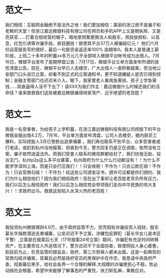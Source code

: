# 范文一
  我们相信：互联网金融绝不是法外之地！我们更加相信：美丽的浙江绝不是骗子和老赖的天堂！但浙江嘉远微银科技有限公司在网页和手机APP上又是晒执照、又是亮获奖……打着合规经营的幌子，暗地里频繁更换法人和股东，用投放假标、以高息、红包引诱等诈骗手段，疯狂圈钱！致使其平台37万人被骗超亿元！
他们六月份运营报告写的很好，最后一句是资金返还率100% 逾期率0。我本人是普通工薪阶层，上班二十多年的积蓄xx多万元几乎全部转入微银平台帐号成为出借人。7月16日，微银平台发布了逾期停盘公告；7月17日，微银平台又单方面发布所谓的良性清盘公告。现在，微银平台早已人去楼空，广大出借人一直积极报案，但当地公安部门口头说已立案，却看不到正式的立案通知书，更不知道嫌疑人是否已得到控制；金融主管部门也迟迟未介入。眼下，我家里老人看病急需钱、孩子上学急需钱……简直逼得人活不下去了！请XXX为我们作主：嘉远微银什么时候还我们的活命钱？谁来救救我们这些被嘉远微银骗得倾家荡产、近乎绝望的老百姓？
# 范文二
  我是一名受害者，为给孩子上学积蓄，在浙江嘉远微银科技有限公司控股下的平台微银金服出借4.2万，7月16，平台单方面宣布清盘，公司人去楼空，据内部员工爆料，实际控股人3月已卷款出逃柬埔寨 。我们再也联系不到平台，众多受害者或打电话，或赶到杭州当地报案，但直到今天，警方回复仍是正在调查，依然没有立案，骗子依然逍遥法外。而我们受害人联系的微信群都给封了，我们彷徨无助，投诉无门。杭州p2p这么多平台暴雷，杭州政府为什么什么行动都没有！！为什么不能学学深圳上海，而是只会打压我们！！只会收税！不作为！只会公款花销！不作为！只会官商勾结！！不作为！给这些公司颁发证书，颁许可证都是你们颁的，我们为什么相信他们？因为我们相信政府！现在出了事却让老百姓老背负所有压力，我们以后怎么相信政府！我们以后怎么相信党会带领我们走向中华民族的伟大复兴！！求政府出马，救救这些陷入水深火热的老百姓！
# 范文三
我投资杭州微银理财4.9万，由于政府监管不力，空壳假标诈骗投资人钱财，股东葛长华捐款潜逃去柬埔寨，公安迟迟不予立案，涉嫌包庇罪犯（葛长华女儿是本区干警）,立案是在报案后七天（17号报案24号立案）期间，诈骗犯有充足时间转移资产，在主要责任人外逃情况下，警方迟迟不下全国协查，致使网投人身心疲惫，到目前为止，负责监管的银监会，政府，第三方担保人都未出面，这是一起典型的官商勾结诈骗案，其幕后必然是政府官员的黑保护伞在作祟，我恳请中央政府严查，彻查幕后黑手，给社会各界一个合理的解释.大规模的诈骗使民心不稳，势必动摇社会根基，希望中央能够了解事态的严重性，快刀斩乱麻，果敢应对。
